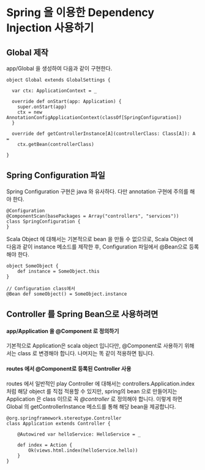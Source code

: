 Spring 을 이용한 Dependency Injection 사용하기
=====================================

## Global 제작

app/Global 을 생성하여 다음과 같이 구현한다.

    object Global extends GlobalSettings {

      var ctx: ApplicationContext = _

      override def onStart(app: Application) {
        super.onStart(app)
        ctx = new AnnotationConfigApplicationContext(classOf[SpringConfiguration])
      }

      override def getControllerInstance[A](controllerClass: Class[A]): A =
        ctx.getBean(controllerClass)

    }

## Spring Configuration 파일

Spring Configuration 구현은 java 와 유사하다. 다만 annotation 구현에 주의를 해야 한다.

    @Configuration
    @ComponentScan(basePackages = Array("controllers", "services"))
    class SpringConfiguration {
    }

Scala Object 에 대해서는 기본적으로 bean 을 만들 수 없으므로, Scala Object 에
다음과 같이 instance 메소드를 제작한 후, Configuration 파일에서 @Bean으로 등록해야 한다.

    object SomeObject {
        def instance = SomeObject.this
    }

    // Configuration class에서
    @Bean def someObject() = SomeObject.instance

## Controller 를 Spring Bean으로 사용하려면

#### app/Application 을 @Component 로 정의하기

기본적으로 Application은 scala object 입니다만, @Component로 사용하기 위해서는 class 로 변경해야 합니다.
나머지는 똑 같이 적용하면 됩니다.

#### routes 에서 @Component로 등록된 Controller 사용
routes 에서 일반적인 play Controller 에 대해서는 controllers.Application.index 처럼 해당 object 를 직접 적용할 수 있지만,
spring의 bean 으로 만들어지는 Application 은 class 이므로 꼭 *@controller* 로 정의해야 합니다.
이렇게 하면 Global 의 getControllerInstance 메소드를 통해 해당 bean을 제공합니다.

    @org.springframework.stereotype.Controller
    class Application extends Controller {

        @Autowired var helloService: HelloService = _

        def index = Action {
            Ok(views.html.index(helloService.hello))
        }
    }
